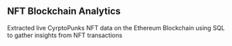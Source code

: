 ## NFT Blockchain Analytics
Extracted live CyrptoPunks NFT data on the Ethereum Blockchain using SQL to gather insights from NFT transactions
